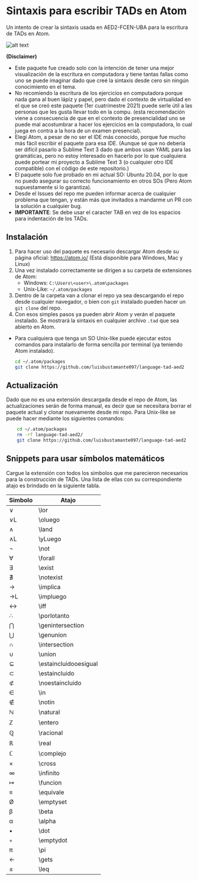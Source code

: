 # Sintaxis para escribir TADs en Atom
Un intento de crear la sintaxis usada en AED2-FCEN-UBA para la escritura de TADs en Atom.


![alt text](https://i.imgur.com/0U6AxBG.png "Es un TAD cualquiera que tenia guardado de cuando la curse (?")


**(Disclaimer)**
- Este paquete fue creado solo con la intención de tener una mejor visualización de la escritura en computadora y tiene tantas fallas como uno se puede imaginar dado que creé la sintaxis desde cero sin ningún conocimiento en el tema.
- No recomiendo la escritura de los ejercicios en computadora porque nada gana al buen lápiz y papel, pero dado el contexto de virtualidad en el que se creó este paquete (1er cuatrimestre 2021) puede serle útil a las personas que les gusta llevar todo en la compu. (esta recomendación viene a consecuencia de que en el contexto de presencialidad uno se puede mal acostumbrar a hacer los ejercicios en la computadora, lo cual juega en contra a la hora de un examen presencial).
- Elegí Atom, a pesar de no ser el IDE más conocido, porque fue mucho más fácil escribir el paquete para esa IDE. (Aunque sé que no debería ser difícil pasarlo a Sublime Text 3 dado que ambos usan YAML para las gramáticas, pero no estoy interesado en hacerlo por lo que cualquiera puede portear mi proyecto a Sublime Text 3 (o cualquier otro IDE compatible) con el código de este repositorio.)
- El paquete solo fue probado en mi actual SO: Ubuntu 20.04, por lo que no puedo asegurar su correcto funcionamiento en otros SOs (Pero Atom supuestamente si lo garantiza).
- Desde el Issues del repo me pueden informar acerca de cualquier problema que tengan, y están más que invitados a mandarme un PR con la solución a cualquier bug.
- **IMPORTANTE**: Se debe usar el caracter TAB en vez de los espacios para indentación de los TADs.

## Instalación
1) Para hacer uso del paquete es necesario descargar Atom desde su página oficial: https://atom.io/ (Está disponible para Windows, Mac y Linux)
2) Una vez instalado correctamente se dirigen a su carpeta de extensiones de Atom:
     - Windows: `C:\Users\<user>\.atom\packages`
     - Unix-Like: `~/.atom/packages`
3) Dentro de la carpeta van a clonar el repo ya sea descargando el repo desde cualquier navegador, o bien con `git` instalado pueden hacer un `git clone` del repo.
4) Con esos simples pasos ya pueden abrir Atom y verán el paquete instalado. Se mostrará la sintaxis en cualquier archivo `.tad` que sea abierto en Atom.

- Para cualquiera que tenga un SO Unix-like puede ejecutar estos comandos para instalarlo de forma sencilla por terminal (ya teniendo Atom instalado).
    ```bash
    cd ~/.atom/packages
    git clone https://github.com/luisbustamante097/language-tad-aed2
    ```

## Actualización
Dado que no es una extensión descargada desde el repo de Atom, las actualizaciones serán de forma manual, es decir que se necesitara borrar el paquete actual y clonar nuevamente desde mi repo.
Para Unix-like se puede hacer mediante los siguientes comandos:
```bash
    cd ~/.atom/packages
    rm -rf language-tad-aed2/
    git clone https://github.com/luisbustamante097/language-tad-aed2
```

## Snippets para usar símbolos matemáticos
Cargue la extensión con todos los simbolos que me parecieron necesarios para la construcción de TADs.
Una lista de ellas con su correspondiente atajo es brindado en la siguiente tabla.

Simbolo | Atajo
--------|------
∨   | \lor
∨L  | \\oluego
∧   | \land
∧L  | \\yLuego
¬   | \not
∀   | \forall
∃   | \exist
∄   | \notexist
→   | \implica
→L  | \\impluego
↔   | \iff
∴   | \porlotanto
⋂   | \genintersection
⋃   | \genunion
∩   | \intersection
∪   | \union
⊆   | \estaincluidooesigual
⊂   | \estaincluido
⊄   | \noestaincluido
∈   | \in
∉   | \notin
ℕ   | \natural
ℤ   | \entero
ℚ   | \racional
ℝ   | \real
ℂ   | \complejo
×   | \cross
∞   | \infinito
↦   | \funcion
≡   | \equivale
Ø   | \emptyset
β   | \beta
α   | \alpha
•   | \dot
◦   | \emptydot
π   | \pi
←   | \gets
≤   | \leq

